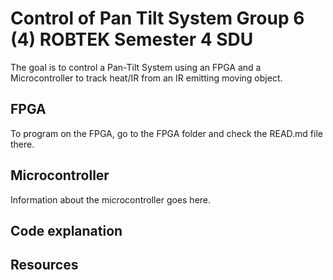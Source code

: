 # Control of Pan Tilt System Group 6 (4) ROBTEK Semester 4 SDU
The goal is to control a Pan-Tilt System using an FPGA and a Microcontroller to track heat/IR from an IR emitting moving object.

## FPGA
To program on the FPGA, go to the FPGA folder and check the READ.md file there.

## Microcontroller
Information about the microcontroller goes here.

## Code explanation

## Resources
